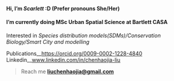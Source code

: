  #### Hi, I’m _Scarlett_ :D  (Prefer pronouns She/Her)
 #### I’m currently doing **MSc Urban Spatial Science** at Bartlett CASA
 
Interested in _Species distribution models(SDMs)/Conservation Biology/Smart City and modelling_

Publications__https://orcid.org/0009-0002-1228-4840
Linkedin__www.linkedin.com/in/chenhaojia-liu
> Reach me  **liuchenhaojia@gmail.com** 
